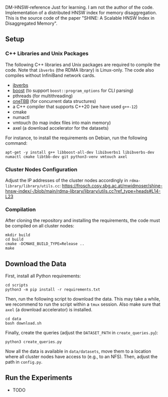 DM-HNSW-reference
Just for learning. I am not the author of the code.
Implementation of a distributed HNSW index for memory disaggregation. 
This is the source code of the paper "SHINE: A Scalable HNSW Index in Disaggregated Memory".

## Setup

### C++ Libraries and Unix Packages

The following C++ libraries and Unix packages are required to compile the code.
Note that `ibverbs` (the RDMA library) is Linux-only. 
The code also compiles without InfiniBand network cards.

* [ibverbs](https://github.com/linux-rdma/rdma-core/tree/master)
* [boost](https://www.boost.org/doc/libs/1_83_0/doc/html/program_options.html) (to support `boost::program_options` for
  CLI parsing)
* pthreads (for multithreading)
* [oneTBB](https://github.com/oneapi-src/oneTBB) (for concurrent data structures)
* a C++ compiler that supports C++20 (we have used `g++-12`)
* cmake
* numactl
* vmtouch (to map index files into main memory)
* axel (a download accelerator for the datasets)

For instance, to install the requirements on Debian, run the following command:
```
apt-get -y install g++ libboost-all-dev libibverbs1 libibverbs-dev numactl cmake libtbb-dev git python3-venv vmtouch axel
```

### Cluster Nodes Configuration

Adjust the IP addresses of the cluster nodes accordingly in `rdma-library/library/utils.cc`:
https://frosch.cosy.sbg.ac.at/mwidmoser/shine-hnsw-index/-/blob/main/rdma-library/library/utils.cc?ref_type=heads#L14-L23

### Compilation

After cloning the repository and installing the requirements, the code must be compiled on all cluster nodes:
```
mkdir build
cd build
cmake -DCMAKE_BUILD_TYPE=Release ..
make
```

## Download the Data

First, install all Python requirements:
```
cd scripts
python3 -m pip install -r requirements.txt
```

Then, run the following script to download the data. 
This may take a while, we recommend to run the script within a `tmux` session.
Also make sure that `axel` (a download accelerator) is installed.
```
cd data
bash download.sh
```

Finally, create the queries (adjust the `DATASET_PATH` in `create_queries.py`):
```
python3 create_queries.py
```

Now all the data is available in `data/datasets`, move them to a location where all cluster nodes have access to (e.g., to an NFS).
Then, adjust the path in `config.py`.

## Run the Experiments

* TODO
